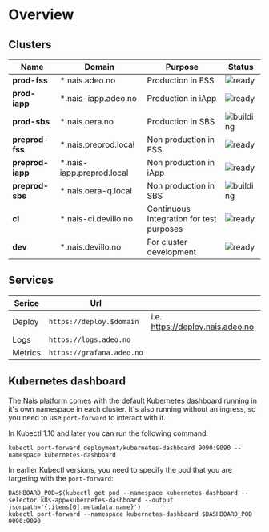 # Overview

## Clusters

**Name**|**Domain**|**Purpose**|**Status**
---|---|---|---
**prod-fss**|*.nais.adeo.no|Production in FSS|<img alt="ready" src="https://img.shields.io/badge/status-ready-brightgreen.svg">
**prod-iapp**|*.nais-iapp.adeo.no|Production in iApp|<img alt="ready" src="https://img.shields.io/badge/status-ready-brightgreen.svg">
**prod-sbs**|*.nais.oera.no|Production in SBS|<img alt="building" src="https://img.shields.io/badge/status-ready-brightgreen.svg">
**preprod-fss**|*.nais.preprod.local|Non production in FSS|<img alt="ready" src="https://img.shields.io/badge/status-ready-brightgreen.svg">
**preprod-iapp**|*.nais-iapp.preprod.local|Non production in iApp|<img alt="ready" src="https://img.shields.io/badge/status-ready-brightgreen.svg">
**preprod-sbs**|*.nais.oera-q.local|Non production in SBS|<img alt="building" src="https://img.shields.io/badge/status-ready-brightgreen.svg">
**ci**|*.nais-ci.devillo.no|Continuous Integration for test purposes|<img alt="ready" src="https://img.shields.io/badge/status-ready-brightgreen.svg">
**dev**|*.nais.devillo.no|For cluster development|<img alt="ready" src="https://img.shields.io/badge/status-ready-brightgreen.svg">

## Services
**Serice**|**Url**| |
---|---|---
Deploy | `https://deploy.$domain` |i.e. https://deploy.nais.adeo.no
Logs | `https://logs.adeo.no`| 
Metrics | `https://grafana.adeo.no`|

## Kubernetes dashboard

The Nais platform comes with the default Kubernetes dashboard running in it's own namespace in each cluster. It's also running without an ingress, so you need to use `port-forward` to interact with it.

In Kubectl 1.10 and later you can run the following command:

```
kubectl port-forward deployment/kubernetes-dashboard 9090:9090 --namespace kubernetes-dashboard
```

In earlier Kubectl versions, you need to specify the pod that you are targeting with the `port-forward`:

```
DASHBOARD_POD=$(kubectl get pod --namespace kubernetes-dashboard --selector k8s-app=kubernetes-dashboard --output jsonpath='{.items[0].metadata.name}')
kubectl port-forward --namespace kubernetes-dashboard $DASHBOARD_POD 9090:9090
```

